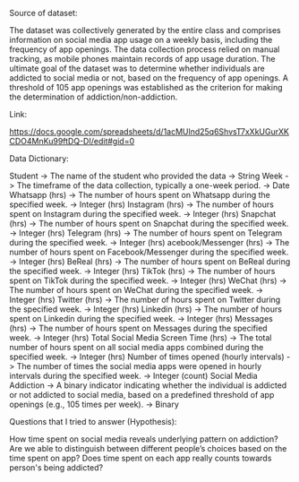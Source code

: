 Source of dataset:

The dataset was collectively generated by the entire class and comprises information on social media app usage on a weekly basis, including the frequency of app openings.
The data collection process relied on manual tracking, as mobile phones maintain records of app usage duration. 
The ultimate goal of the dataset was to determine whether individuals are addicted to social media or not, based on the frequency of app openings. 
A threshold of 105 app openings was established as the criterion for making the determination of addiction/non-addiction.

Link:

https://docs.google.com/spreadsheets/d/1acMUlnd25q6ShvsT7xXkUGurXKCDO4MnKu99ftDQ-DI/edit#gid=0

Data Dictionary:

Student -> The name of the student who provided the data -> String 
Week -> The timeframe of the data collection, typically a one-week period. -> Date 
Whatsapp (hrs) -> The number of hours spent on Whatsapp during the specified week. -> Integer (hrs) 
Instagram (hrs) -> The number of hours spent on Instagram during the specified week. -> Integer (hrs) 
Snapchat (hrs) -> The number of hours spent on Snapchat during the specified week. -> Integer (hrs) 
Telegram (hrs) -> The number of hours spent on Telegram during the specified week. -> Integer (hrs) 
acebook/Messenger (hrs) -> The number of hours spent on Facebook/Messenger during the specified week. -> Integer (hrs) 
BeReal (hrs) -> The number of hours spent on BeReal during the specified week. -> Integer (hrs) 
TikTok (hrs) -> The number of hours spent on TikTok during the specified week. -> Integer (hrs) 
WeChat (hrs) -> The number of hours spent on WeChat during the specified week. -> Integer (hrs) 
Twitter (hrs) -> The number of hours spent on Twitter during the specified week. -> Integer (hrs)
Linkedin (hrs) -> The number of hours spent on Linkedin during the specified week. -> Integer (hrs) 
Messages (hrs) -> The number of hours spent on Messages during the specified week. -> Integer (hrs) 
Total Social Media Screen Time (hrs) -> The total number of hours spent on all social media apps combined during the specified week. -> Integer (hrs) 
Number of times opened (hourly intervals) -> The number of times the social media apps were opened in hourly intervals during the specified week. -> Integer (count) 
Social Media Addiction -> A binary indicator indicating whether the individual is addicted or not addicted to social media, based on a predefined threshold of app openings (e.g., 105 times per week). -> Binary


Questions that I tried to answer (Hypothesis):

How time spent on social media reveals underlying pattern on addiction?
Are we able to distinguish between different people’s choices based on the time spent on app?
Does time spent on each app really counts towards person's being addicted?
